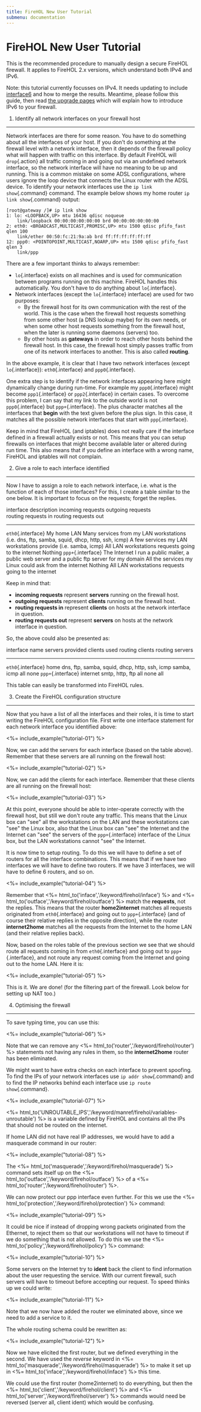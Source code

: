 ```yaml
---
title: FireHOL New User Tutorial
submenu: documentation
---
```


FireHOL New User Tutorial
=========================

This is the recommended procedure to manually design a secure FireHOL
firewall. It applies to FireHOL 2.x versions, which understand both IPv4
and IPv6.

Note: this tutorial currently focusses on IPv4. It needs updating to
include [interface6](/keyword/firehol/interface6) and how to merge the
results. Meantime, please follow this guide, then read [the upgrade
pages](/upgrade/#config-version-6) which will explain how to introduce
IPv6 to your firewall.

1. Identify all network interfaces on your firewall host
--------------------------------------------------------

Network interfaces are there for some reason. You have to do something
about all the interfaces of your host. If you don't do something at the
firewall level with a network interface, then it depends of the firewall
policy what will happen with traffic on this interface. By default
FireHOL will `drop`{.action} all traffic coming in and going out via an
undefined network interface, so the network interface will have no
meaning to be up and running. This is a common mistake on some ADSL
configurations, where users ignore the loop device that connects the
Linux router with the ADSL device. To identify your network interfaces
use the `ip link show`{.command} command. The example below shows my
home router `ip link show`{.command} output:

~~~~ {.programoutput style="width: 100%;"}
[root@gateway /]# ip link show
1: lo: <LOOPBACK,UP> mtu 16436 qdisc noqueue
    link/loopback 00:00:00:00:00:00 brd 00:00:00:00:00:00
2: eth0: <BROADCAST,MULTICAST,PROMISC,UP> mtu 1500 qdisc pfifo_fast qlen 100
    link/ether 00:50:fc:21:9a:ab brd ff:ff:ff:ff:ff:ff
12: ppp0: <POINTOPOINT,MULTICAST,NOARP,UP> mtu 1500 qdisc pfifo_fast qlen 3
    link/ppp
~~~~

There are a few important thinks to always remember:

-   `lo`{.interface} exists on all machines and is used for
    communication between programs running on this machine. FireHOL
    handles this automatically. You don't have to do anything about
    `lo`{.interface}.
-   Network interfaces (except the `lo`{.interface} interface) are used
    for two purposes:
    -   By the firewall host for its own communication with the rest of
        the world. This is the case when the firewall host requests
        something from some other host (a DNS lookup maybe) for its own
        needs, or when some other host requests something from the
        firewall host, when the later is running some daemons (servers)
        too.
    -   By other hosts as **gateways** in order to reach other hosts
        behind the firewall host. In this case, the firewall host simply
        passes traffic from one of its network interfaces to another.
        This is also called **routing**.

In the above example, it is clear that I have two network interfaces
(except `lo`{.interface}): `eth0`{.interface} and `ppp0`{.interface}.

One extra step is to identify if the network interfaces appearing here
might dynamically change during run-time. For example my
`ppp0`{.interface} might become `ppp1`{.interface} or `ppp2`{.interface}
in certain cases. To overcome this problem, I can say that my link to
the outside world is not `ppp0`{.interface} but `ppp+`{.interface}. The
plus character matches all the interfaces that **begin** with the text
given before the plus sign. In this case, it matches all the possible
network interfaces that start with `ppp`{.interface}.

Keep in mind that FireHOL (and iptables) does not really care if the
interface defined in a firewall actually exists or not. This means that
you can setup firewalls on interfaces that might become available later
or altered during run time. This also means that if you define an
interface with a wrong name, FireHOL and iptables will not complain.

2. Give a role to each interface identified
-------------------------------------------

Now I have to assign a role to each network interface, i.e. what is the
function of each of those interfaces? For this, I create a table similar
to the one below. It is important to focus on the requests; forget the
replies.

<div class="wide-table">

  interface            description    incoming requests                                                                             outgoing requests                                               routing requests in                                   routing requests out
  -------------------- -------------- --------------------------------------------------------------------------------------------- --------------------------------------------------------------- ----------------------------------------------------- -----------------------------------------------------
  `eth0`{.interface}   My home LAN    Many services from my LAN workstations (i.e. dns, ftp, samba, squid, dhcp, http, ssh, icmp)   A few services my LAN workstations provide (i.e. samba, icmp)   All LAN workstations requests going to the internet   Nothing
  `ppp+`{.interface}   The Internet   I run a public mailer, a public web server and a public ftp server for my domain              All the services my Linux could ask from the internet           Nothing                                               All LAN workstations requests going to the internet

</div>

Keep in mind that:

-   **incoming requests** represent **servers** running on the firewall
    host.
-   **outgoing requests** represent **clients** running on the firewall
    host.
-   **routing requests in** represent **clients** on hosts at the network
    interface in question.
-   **routing requests out** represent **servers** on hosts at the network
    interface in question.

So, the above could also be presented as:

<div class="wide-table">

  interface            name       servers provided                                clients used   routing clients   routing servers
  -------------------- ---------- ----------------------------------------------- -------------- ----------------- -----------------
  `eth0`{.interface}   home       dns, ftp, samba, squid, dhcp, http, ssh, icmp   samba, icmp    all               none
  `ppp+`{.interface}   internet   smtp, http, ftp                                 all            none              all

</div>

This table can easily be transformed into FireHOL rules.

3. Create the FireHOL configuration structure
---------------------------------------------

Now that you have a list of all the interfaces and their roles, it is
time to start writing the FireHOL configuration file. First write one
interface statement for each network interface you identified above:

<%= include_example("tutorial-01") %>

Now, we can add the servers for each interface (based on the table
above). Remember that these servers are all running on the firewall
host:

<%= include_example("tutorial-02") %>

Now, we can add the clients for each interface. Remember that these
clients are all running on the firewall host:

<%= include_example("tutorial-03") %>

At this point, everyone should be able to inter-operate correctly with
the firewall host, but still we don't route any traffic. This means that
the Linux box can "see" all the workstations on the LAN and these
workstations can "see" the Linux box, also that the Linux box can "see"
the Internet and the Internet can "see" the servers of the
`ppp+`{.interface} interface of the Linux box, but the LAN workstations
cannot "see" the Internet.

It is now time to setup routing. To do this we will have to define a set
of routers for all the interface combinations. This means that if we
have two interfaces we will have to define two routers. If we have 3
interfaces, we will have to define 6 routers, and so on.

<%= include_example("tutorial-04") %>

Remember that <%= html_to('inface','/keyword/firehol/inface') %> and
<%= html_to('outface','/keyword/firehol/outface') %> match the
**requests**, not the replies. This means that the router
**home2internet** matches all requests originated from
`eth0`{.interface} and going out to `ppp+`{.interface} (and of course
their relative replies in the opposite direction), while the router
**internet2home** matches all the requests from the Internet to the home
LAN (and their relative replies back).

Now, based on the roles table of the previous section we see that we
should route all requests coming in from `eth0`{.interface} and going
out to `ppp+`{.interface}, and not route any request coming from the
Internet and going out to the home LAN. Here it is:

<%= include_example("tutorial-05") %>

This is it. We are done! (for the filtering part of the firewall. Look
below for setting up NAT too.)

4. Optimising the firewall
--------------------------

To save typing time, you can use this:

<%= include_example("tutorial-06") %>

Note that we can remove any <%=
html_to('router','/keyword/firehol/router') %> statements not having
any rules in them, so the **internet2home** router has been eliminated.

We might want to have extra checks on each interface to prevent
spoofing. To find the IPs of your network interfaces use
`ip addr show`{.command} and to find the IP networks behind each
interface use `ip route show`{.command}.

<%= include_example("tutorial-07") %> 

<%=
html_to('UNROUTABLE_IPS','/keyword/manref/firehol/variables-unroutable')
%> is a variable defined by FireHOL and contains all the IPs that
should not be routed on the internet.

If home LAN did not have real IP addresses, we would have to add a
masquerade command in our router:

<%= include_example("tutorial-08") %>

The <%= html_to('masquerade','/keyword/firehol/masquerade') %>
command sets itself up on the <%=
html_to('outface','/keyword/firehol/outface') %> of a <%=
html_to('router','/keyword/firehol/router') %>.

We can now protect our ppp interface even further. For this we use the
<%= html_to('protection','/keyword/firehol/protection') %> command:

<%= include_example("tutorial-09") %>

It could be nice if instead of dropping wrong packets originated from
the Ethernet, to reject them so that our workstations will not have to
timeout if we do something that is not allowed. To do this we use the
<%= html_to('policy','/keyword/firehol/policy') %> command:

<%= include_example("tutorial-10") %>

Some servers on the Internet try to **ident** back the client to find
information about the user requesting the service. With our current
firewall, such servers will have to timeout before accepting our
request. To speed thinks up we could write:

<%= include_example("tutorial-11") %>

Note that we now have added the router we eliminated above, since we
need to add a service to it.

The whole routing schema could be rewritten as:

<%= include_example("tutorial-12") %>

Now we have elicited the first router, but we defined everything in the
second. We have used the *reverse* keyword in <%=
html_to('masquerade','/keyword/firehol/masquerade') %> to make it set
up in <%= html_to('inface','/keyword/firehol/inface') %> this time.

We could use the first router (home2internet) to do everything, but then
the <%= html_to('client','/keyword/firehol/client') %> and <%=
html_to('server','/keyword/firehol/server') %> commands would need be
reversed (server all, client ident) which would be confusing.
